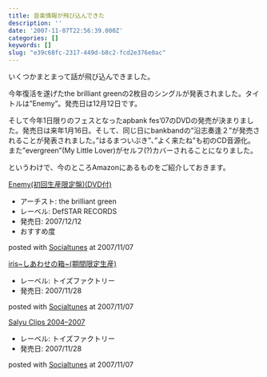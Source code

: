 ```yaml
---
title: 音楽情報が飛び込んできた
description: ''
date: '2007-11-07T22:56:39.000Z'
categories: []
keywords: []
slug: "e39c68fc-2317-449d-b8c2-fcd2e376e0ac"
---
```

いくつかまとまって話が飛び込んできました。

今年復活を遂げたthe brilliant greenの2枚目のシングルが発表されました。タイトルは”Enemy”。発売日は12月12日です。

そして今年1日限りのフェスとなったapbank fes’07のDVDの発売が決まりました。発売日は来年1月16日。そして、同じ日にbankbandの”沿志奏逢２”が発売されることが発表されました。”はるまついぶき”、”よく来たね”も初のCD音源化。また”evergreen”(My Little Lover)がセルフ(?)カバーされることになりました。

というわけで、今のところAmazonにあるものをご紹介しておきます。

[Enemy(初回生産限定盤)(DVD付)](http://www.amazon.co.jp/exec/obidos/ASIN/B000WW1HC6/mrchildrenonl-22/ref=nosim "Enemy(初回生産限定盤)(DVD付)")

*   アーチスト: the brilliant green
*   レーベル: DefSTAR RECORDS
*   発売日: 2007/12/12
*   おすすめ度

posted with [Socialtunes](http://socialtunes.net) at 2007/11/07

[iris~しあわせの箱~(期間限定生産)](http://www.amazon.co.jp/exec/obidos/ASIN/B000VPTN3Y/mrchildrenonl-22/ref=nosim "iris~しあわせの箱~(期間限定生産)")

*   レーベル: トイズファクトリー
*   発売日: 2007/11/28

posted with [Socialtunes](http://socialtunes.net) at 2007/11/07

[Salyu Clips 2004–2007](http://www.amazon.co.jp/exec/obidos/ASIN/B000VTHZJY/mrchildrenonl-22/ref=nosim "Salyu Clips 2004-2007")

*   レーベル: トイズファクトリー
*   発売日: 2007/11/28

posted with [Socialtunes](http://socialtunes.net) at 2007/11/07